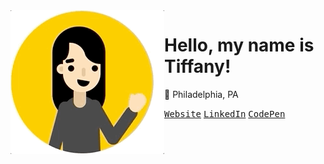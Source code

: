<img src="https://raw.githubusercontent.com/tiffwong/tiffwong/master/tiffwong.gif" align="left">

# Hello, my name is Tiffany!

:round_pushpin: Philadelphia, PA

<kbd>[Website](https://tiffwong.github.io/)</kbd> <kbd>[LinkedIn](https://www.linkedin.com/in/tffwng/)</kbd> <kbd>[CodePen](https://codepen.io/tiffwong/)</kbd>
